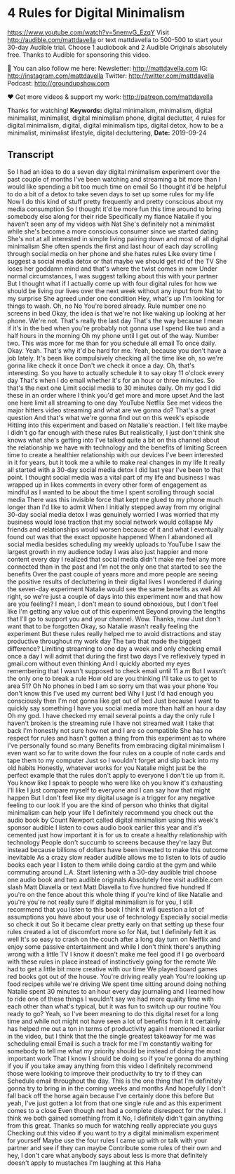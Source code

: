 # 4 Rules for Digital Minimalism
https://www.youtube.com/watch?v=5nemvG_EzqY
Visit http://audible.com/mattdavella or text mattdavella to 500-500 to start your 30-day Audible trial. Choose 1 audiobook and 2 Audible Originals absolutely free. Thanks to Audible for sponsoring this video.

💯 You can also follow me here:
Newsletter:  http://mattdavella.com
IG:  http://instagram.com/mattdavella
Twitter:  http://twitter.com/mattdavella
Podcast:  http://groundupshow.com

❤️ Get more videos & support my work:
http://patreon.com/mattdavella

Thanks for watching!
**Keywords:** digital minimalism, minimalism, digital minimalist, minimalist, digital minimalism phone, digital declutter, 4 rules for digital minimalism, digital, digital minimalism tips, digital detox, how to be a minimalist, minimalist lifestyle, digital decluttering, 
**Date:** 2019-09-24

## Transcript
 So I had an idea to do a seven day digital minimalism experiment over the past couple of months I've been watching and streaming a bit more than I would like spending a bit too much time on email So I thought it'd be helpful to do a bit of a detox to take seven days to set up some rules for my life Now I do this kind of stuff pretty frequently and pretty conscious about my media consumption So I thought it'd be more fun this time around to bring somebody else along for their ride Specifically my fiance Natalie if you haven't seen any of my videos with Nat She's definitely not a minimalist while she's become a more conscious consumer since we started dating She's not at all interested in simple living pairing down and most of all digital minimalism She often spends the first and last hour of each day scrolling through social media on her phone and she hates rules Like every time I suggest a social media detox or that maybe we should get rid of the TV She loses her goddamn mind and that's where the twist comes in now Under normal circumstances, I was suggest talking about this with your partner But I thought what if I actually come up with four digital rules for how we should be living our lives over the next week without any input from Nat to my surprise She agreed under one condition Hey, what's up I'm looking for things to wash. Oh, no No You're bored already. Rule number one no screens in bed Okay, the idea is that we're not like waking up looking at her phone. We're not. That's really the last day That's the way because I mean if it's in the bed when you're probably not gonna use I spend like two and a half hours in the morning Oh my phone until I get out of the way. Number two. This was more for me than for you schedule all email To once daily. Okay. Yeah. That's why it'd be hard for me. Yeah, because you don't have a job lately. It's been like compulsively checking all the time like oh, so we're gonna like check it once Don't we check it once a day. Oh, that's interesting. So you have to actually schedule it to say okay 11 o'clock every day That's when I do email whether it's for an hour or three minutes. So that's the next one Limit social media to 30 minutes daily. Oh my god I did these in an order where I think you'd get more and more upset And the last one here limit all streaming to one day YouTube Netflix See met videos the major hitters video streaming and what are we gonna do? That's a great question And that's what we're gonna find out on this week's episode Hitting into this experiment and based on Natalie's reaction. I felt like maybe I didn't go far enough with these rules But realistically, I just don't think she knows what she's getting into I've talked quite a bit on this channel about the relationship we have with technology and the benefits of limiting Screen time to create a healthier relationship with our devices I've been interested in it for years, but it took me a while to make real changes in my life It really all started with a 30-day social media detox I did last year I've been to that point. I thought social media was a vital part of my life and business I was wrapped up in likes comments in every other form of engagement as mindful as I wanted to be about the time I spent scrolling through social media There was this invisible force that kept me glued to my phone much longer than I'd like to admit When I initially stepped away from my original 30-day social media detox I was genuinely worried I was worried that my business would lose traction that my social network would collapse My friends and relationships would worsen because of it and what I eventually found out was that the exact opposite happened When I abandoned all social media besides scheduling my weekly uploads to YouTube I saw the largest growth in my audience today I was also just happier and more content every day I realized that social media didn't make me feel any more connected than in the past and I'm not the only one that started to see the benefits Over the past couple of years more and more people are seeing the positive results of decluttering in their digital lives I wondered if during the seven-day experiment Natalie would see the same benefits as well All right, so we're just a couple of days into this experiment now and that how are you feeling? I mean, I don't mean to sound obnoxious, but I don't feel like I'm getting any value out of this experiment Beyond proving the lengths that I'll go to support you and your channel. Wow. Thanks, now Just don't want that to be forgotten Okay, so Natalie wasn't really feeling the experiment But these rules really helped me to avoid distractions and stay productive throughout my work day The two that made the biggest difference? Limiting streaming to one day a week and only checking email once a day I will admit that during the first two days I've reflexively typed in gmail.com without even thinking And I quickly aborted my eyes remembering that I wasn't supposed to check email until 11 a.m But I wasn't the only one to break a rule How old are you thinking I'll take us to get to area 51? Oh No phones in bed I am so sorry um that was your phone You don't know this I've used my current bed Why I just I'd had enough you consciously then I'm not gonna like get out of bed Just because I want to quickly say something I have you social media more than half an hour a day Oh my god. I have checked my email several points a day the only rule I haven't broken is the streaming rule I have not streamed wait I take that back I'm honestly not sure how net and I are so compatible She has no respect for rules and hasn't gotten a thing from this experiment as to where I've personally found so many Benefits from embracing digital minimalism I even want so far to write down the four rules on a couple of note cards and tape them to my computer Just so I wouldn't forget and slip back into my old habits Honestly, whatever works for you Natalie might just be the perfect example that the rules don't apply to everyone I don't tie up from it. You know like I speak to people who were like oh you know it's exhausting I'll like I just compare myself to everyone and I can say how that might happen But I don't feel like my digital usage is a trigger for any negative feeling to our look If you are the kind of person who thinks that digital minimalism can help your life I definitely recommend you check out the audio book by Count Newport called digital minimalism using this week's sponsor audible I listen to cows audio book earlier this year and it's cemented just how important it is for us to create a healthy relationship with technology People don't succumb to screens because they're lazy But instead because billions of dollars have been invested to make this outcome inevitable As a crazy slow reader audible allows me to listen to lots of audio books each year I listen to them while doing cardio at the gym and while commuting around L.A. Start listening with a 30-day audible trial choose one audio book and two audible originals Absolutely free visit audible.com slash Matt Diavella or text Matt Diavella to five hundred five hundred If you're on the fence about this whole thing if you're kind of like Natalie and you're you're not really sure If digital minimalism is for you, I still recommend that you listen to this book I think it will question a lot of assumptions you have about your use of technology Especially social media so check it out So it became clear pretty early on that setting up these four rules created a lot of discomfort more so for Nat, but I definitely felt it as well It's so easy to crash on the couch after a long day turn on Netflix and enjoy some passive entertainment and while I don't think there's anything wrong with a little TV I know it doesn't make me feel good if I go overboard with these rules in place instead of instinctively going for the remote We had to get a little bit more creative with our time We played board games red books got out of the house. You're driving really yeah You're looking up food recipes while we're driving We spent time sitting around doing nothing Natalie spent 30 minutes to an hour every day journaling and I learned how to ride one of these things I wouldn't say we had more quality time with each other than what's typical, but it was fun to switch up our routine You ready to go? Yeah, so I've been meaning to do this digital reset for a long time and while not might not have seen a lot of benefits from it It certainly has helped me out a ton in terms of productivity again I mentioned it earlier in the video, but I think that the the single greatest takeaway for me was scheduling email Email is such a track for me I'm constantly waiting for somebody to tell me what my priority should be instead of doing the most important work That I know I should be doing so if you're gonna do anything if you if you take away anything from this video I definitely recommend those were looking to improve their productivity to try to if they can Schedule email throughout the day. This is the one thing that I'm definitely gonna try to bring in in the coming weeks and months And hopefully I don't fall back off the horse again because I've certainly done this before But yeah, I've just gotten a lot from that one single rule and as this experiment comes to a close Even though net had a complete disrespect for the rules. I think we both gained something from it No, I definitely didn't gain anything from this great. Thanks so much for watching really appreciate you guys Checking out this video if you want to try a digital minimalism experiment for yourself Maybe use the four rules I came up with or talk with your partner and see if they can maybe Contribute some rules of their own and hey, I don't care what anybody says about less is more that definitely doesn't apply to mustaches I'm laughing at this Haha
